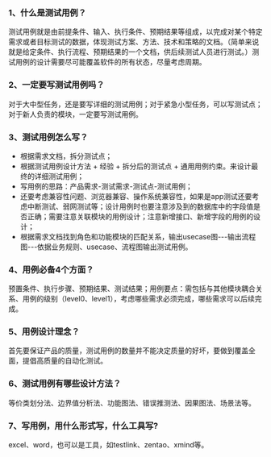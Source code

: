 ### 1、什么是测试用例？

测试用例就是由前提条件、输入、执行条件、预期结果等组成，以完成对某个特定需求或者目标测试的数据，体现测试方案、方法、技术和策略的文档。（简单来说就是给定条件、执行流程、预期结果的一个文档，供后续测试人员进行测试。）测试用例的设计需要尽可能覆盖软件的所有状态，尽量考虑周期。

### 2、一定要写测试用例吗？

对于大中型任务，还是要写详细的测试用例；对于紧急小型任务，可以写测试点；对于新人负责的模块，一定要写测试用例。

### 3、测试用例怎么写？

- 根据需求文档，拆分测试点； 
- 根据测试用例设计方法 + 经验 + 拆分后的测试点 + 通用用例约束。来设计最终的详细测试用例； 
- 写用例的思路：产品需求-测试需求-测试点-测试用例； 
- 还要考虑兼容性问题、浏览器兼容、操作系统兼容性，如果是app测试还要考虑中断测试、弱网测试等；设计用例时也要注意涉及到的数据库中的字段值是否正确；需要注意关联模块的用例设计；注意新增接口、新增字段的用例的设计； 
- 根据需求文档找到角色和功能模块的匹配关系，输出usecase图---输出流程图---依据业务规则、usecase、流程图输出测试用例。

### 4、用例必备4个方面？

预置条件、执行步骤、预期结果、测试结果；用例要点：需包括与其他模块耦合关系、用例的级别（level0、level1），考虑哪些需求必须完成，哪些需求可以后续完成。

### 5、用例设计理念？

首先要保证产品的质量，测试用例的数量并不能决定质量的好坏，要做到覆盖全面，提倡高质量的自动化测试。

### 6、测试用例有哪些设计方法？

等价类划分法、边界值分析法、功能图法、错误推测法、因果图法、场景法等。

### 7、写用例，用什么形式写，什么工具写?

excel、word，也可以是工具，如testlink、zentao、xmind等。

